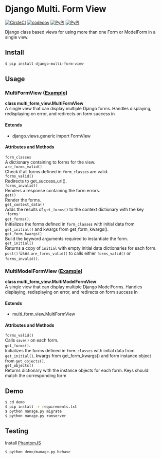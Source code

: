 # Django Multi. Form View
[![CircleCI](https://circleci.com/gh/TimBest/django-multi-form-view.svg?style=shield)](https://circleci.com/gh/TimBest/django-multi-form-view)
[![codecov](https://codecov.io/gh/timbest/django-multi-form-view/branch/master/graph/badge.svg)](https://codecov.io/gh/timbest/django-multi-form-view)
[![PyPI](https://img.shields.io/pypi/v/django-multi-form-view.svg?maxAge=2592000)](https://pypi.python.org/pypi/django-multi-form-view)
[![PyPI](https://img.shields.io/pypi/dm/django-multi-form-view.svg?maxAge=2592000)](https://pypi.python.org/pypi/django-multi-form-view)

Django class based views for using more than one Form or ModelForm in a single view.

## Install
```bash
$ pip install django-multi-form-view
```

## Usage

### MultiFormView ([Example](demo/views.py))
**class multi_form_view.MultiFormView**  
A single view that can display multiple Django forms. Handles displaying, redisplaying on error, and redirects on form success in

#### Extends
* django.views.generic import FormView  

#### Attributes and Methods
`form_classes`  
A dictionary containing to forms for the view.  
`are_forms_valid()`  
Check if all forms defined in `form_classes` are valid.  
`forms_valid()`  
Redirects to get_success_url().  
`forms_invalid()`  
Renders a response containing the form errors.  
`get()`  
Render the forms.  
`get_context_data()`  
Adds the results of `get_forms()` to the context dictionary with the key `'forms'`  
`get_forms()`.  
Initializes the forms defined in `form_classes` with initial data from `get_initial()` and kwargs from get_form_kwargs().  
`get_form_kwargs()`  
Build the keyword arguments required to instantiate the form.  
`get_initial()`  
Returns a copy of `initial` with empty initial data dictionaries for each form.  
`post()`
Uses `are_forms_valid()` to calls either `forms_valid()` or `forms_invalid()`.  

### MultiModelFormView ([Example](demo/views.py))
**class multi_form_view.MultiModelFormView**  
A single view that can display multiple Django ModelForms. Handles displaying, redisplaying on error, and redirects on form success in

#### Extends
* multi_form_view.MultiFormView

#### Attributes and Methods
`forms_valid()`  
Calls `save()` on each form.   
`get_forms()`.  
Initializes the forms defined in `form_classes` with initial data from `get_initial()`, kwargs from get_form_kwargs() and form instance object from `get_objects()`.  
`get_objects()`  
Returns dictionary with the instance objects for each form. Keys should match the corresponding form  

## Demo
```bash
$ cd demo
$ pip install -r requirements.txt
$ python manage.py migrate
$ python manage.py runserver
```

## Testing
Install [PhantomJS](http://phantomjs.org/)
```bash
$ python demo/manage.py behave
```
